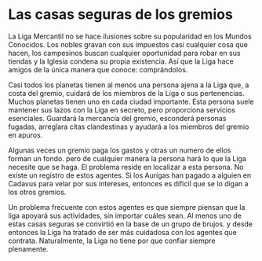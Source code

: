 # Las casas seguras de los gremios

La Liga Mercantil no se hace ilusiones sobre su popularidad en los Mundos Conocidos. Los nobles gravan con sus impuestos casi cualquier cosa que hacen, los campesinos buscan cualquier oportunidad para robar en sus tiendas y la Iglesia condena su propia existencia. Así que la Liga hace amigos de la única manera que conoce: comprándolos.

Casi todos los planetas tienen al menos una persona ajena a la Liga que, a costa del gremio, cuidará de los miembros de la Liga o sus pertenencias. Muchos planetas tienen uno en cada ciudad importante. Esta persona suele mantener sus lazos con la Liga en secreto, pero proporciona servicios esenciales. Guardará la mercancía del gremio, esconderá personas fugadas, arreglara citas clandestinas y ayudará a los miembros del gremio en apuros.

Algunas veces un gremio paga los gastos y otras un numero de ellos forman un fondo. pero de cualquier manera la persona hará lo que la Liga necesite que se haga. El problema reside en localizar a esta persona. No existe un registro de estos agentes. Si los Aurigas han pagado a alguien en Cadavus para velar por sus intereses, entonces es difícil que se lo digan a los otros gremios.

Un problema frecuente con estos agentes es que siempre piensan que la liga apoyará sus actividades, sin importar cuáles sean. Al menos uno de estas casas seguras se convirtió en la base de un grupo de brujos. y desde entonces la Liga ha tratado de ser más cuidadosa con los agentes que contrata. Naturalmente, la Liga no tiene por que confiar siempre plenamente.
